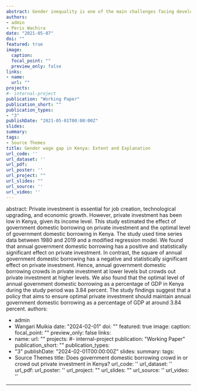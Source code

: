 ```yaml
---
abstract: Gender inequality is one of the main challenges facing developing and developed countries, Kenya included. This is acknowledged by the development community, and it is anchored in goal five of Sustainable Development Goals (SDGs), which aims at reducing poverty by promoting gender equality and empowering women. In Kenya, it has been acknowledged by the development of  guidelines on how to address gender inequality in Kenya’s Constitution, amendment of the two third gender rule bill of 2018 and establishment of semi-autonomous government agencies like Women Enterprise Fund (WEF). However, despite massive progress in education and economic policy, women tend to earn less compared to men for equal work. In Kenya, women earn less than their men counterparts with as much as 35 percent. Despite several studies, the extent and driver of the gender wage gap remains a contentious issue. The question being; whether the gender wage gap emanates from human capital and other factors being unequally distributed, or it is due to discrimination. The current study uses household survey data in 2005 and 2015 to investigate the extent and drivers of the gender wage gap in Kenya. The study utilized the recentered Influence Function (RIF) regression and an extension of the Oaxaca-Blinder decomposition method to estimate how changes in the distribution of human capital and institutional factors affect the gender wage gap. The study found that, between 2005 and 2015, the gender wage gap increased in Kenya. Moreover, discrimination seems to be the key driver of the gender wage gap at lower quantiles. In comparison, differences in employees’ characteristics are significant drivers of the gender wage gap in the upper(higher) quantiles. The study recommends a policies that increases human capital investment by women and wage transparency in Kenya.
authors:
- admin
- Peris Wachira
date: "2021-05-07"
doi: ""
featured: true
image:
  caption: 
  focal_point: ""
  preview_only: false
links:
- name: 
  url: ""
projects:
#- internal-project
publication: "Working Paper"
publication_short: ""
publication_types: 
- "3"
publishDate: "2021-05-01T00:00:00Z"
slides: 
summary: 
tags: 
- Source Themes
title: Gender wage gap in Kenya: Extent and Explanation
url_code: ''
url_dataset: ''
url_pdf: 
url_poster: ''
url_project: ""
url_slides: ""
url_source: ''
url_video: ''
---
```

abstract: Private investment is essential for job creation, technological upgrading, and economic growth. However, private investment has been low in Kenya, given its income level. This study estimated the effect of government domestic borrowing on private investment and the optimal level of government domestic borrowing in Kenya. The study used time series data between 1980 and 2019 and a modified regression model. We found that annual government domestic borrowing has a positive and statistically significant effect on private investment. In contrast, the square of annual government domestic borrowing has a negative and statistically significant effect on private investment. Hence, annual government domestic borrowing crowds in private investment at lower levels but crowds out private investment at higher levels. We also found that the optimal level of annual government domestic borrowing as a percentage of GDP in Kenya during the study period was 3.84 percent. The study findings suggest that a policy that aims to ensure optimal private investment should maintain annual government domestic borrowing as a percentage of GDP at around 3.84 percent.
authors:
- admin
- Wangari Muikia
date: "2024-02-01"
doi: ""
featured: true
image:
  caption: 
  focal_point: ""
  preview_only: false
links:
- name: 
  url: ""
projects:
#- internal-project
publication: "Working Paper"
publication_short: ""
publication_types: 
- "3"
publishDate: "2024-02-01T00:00:00Z"
slides: 
summary: 
tags: 
- Source Themes
title: Does government domestic borrowing crowd in or crowd out private investment in Kenya?
url_code: ''
url_dataset: ''
url_pdf: 
url_poster: ''
url_project: ""
url_slides: ""
url_source: ''
url_video: ''
---
